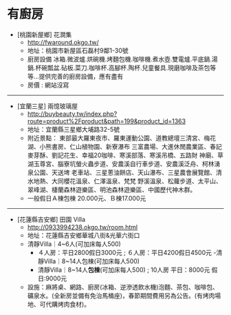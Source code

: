 # 有廚房

- [桃園新屋鄉] 花澗集
    - http://fwaround.okgo.tw/
    - 地址：桃園市新屋區石磊村9鄰1-30號
    - 廚房設備
冰箱.微波爐.烘碗機.烤麵包機.咖啡機.煮水壺.雙電爐.平底鍋.湯鍋.杯碗瓢盆.砧板.菜刀.咖啡杯.高腳杯.陶杯.兒童餐具.現磨咖啡及茶包等等...提供完善的廚房設備，應有盡有
    - 房價 : 網站沒寫
---
- [宜蘭三星] 兩憶玻璃屋
    - http://buybeauty.tw/index.php?route=product%2Fproduct&path=199&product_id=1363
    - 地址：宜蘭縣三星鄉大埔路32-5號
    - 附近景點：
東部最大羅東夜市、羅東運動公園、道教總壇三清宮、梅花湖、小熊書房、仁山植物園、新寮瀑布
三富農場、大進休閒農業區、春記麥芽酥、劉記花生、幸福20咖啡、寒溪部落、寒溪吊橋、五路財
神廟、草湖玉尊宮、腦寮坑螢火蟲步道、安農溪自行車步道、安農溪泛舟、柯林湧泉公園、天送埤
老車站、三星蔥油餅店、天山瀑布、三星農會展覽館、清水地熱、大同櫻花溫泉、仁澤溫泉、梵梵
野溪溫泉、松蘿步道、太平山、翠峰湖、棲蘭森林遊樂區、明池森林遊樂區、中國歷代神木群。
    - 一般假日Ａ棟包棟 20.000元、Ｂ棟17.000元
---
- [花蓮縣吉安鄉] 田園 Villa
    - http://0933994238.okgo.tw/room.html
    - 地址：花蓮縣吉安鄉華城八街&光華六街口
    - 清靜Villa｜4~6人(可加床每人500)
        - ４人房：平日2800假日3000元 ;
６人房：平日4200假日4500元
    -清靜Villa｜8~14人包棟(可加床每人500)
        - 清靜Villa｜8~14人**包棟**(可加床每人500) ; 10人房 平日：8000元 假日:9000元
    - 設施：麻將桌、網路、廚房(冰箱、逆滲透飲水機)泡麵、茶包、咖啡包、礦泉水。(全新房並備有免治馬桶座)，春節期間費用另為公告。(有烤肉場地、可代購烤肉食材)。


